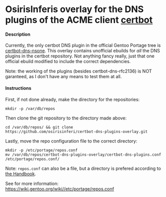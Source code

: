 
# OsirisInferis overlay for the DNS plugins of the ACME client [certbot](https://github.com/certbot/certbot/)

#### Description

Currently, the only certbot DNS plugin in the official Gentoo Portage tree is [certbot-dns-nsone](https://packages.gentoo.org/packages/app-crypt/certbot-dns-nsone). This overlay contains unofficial ebuilds for *all* the DNS plugins in the certbot repository. Not anything fancy really, just that one official ebuild modified to include the correct dependencies.

Note: the working of the plugins (besides certbot-dns-rfc2136) is NOT garanteed, as I don't have any means to test them at all.

#### Instructions

First, if not done already, make the directory for the repositories:

```
mkdir -p /var/db/repos
```

Then clone the git repository to the directory made above:

```
cd /var/db/repos/ && git clone https://github.com/osirisinferi/certbot-dns-plugins-overlay.git
```

Lastly, move the repo configuration file to the correct directory:

```
mkdir -p /etc/portage/repos.conf
mv /var/db/repos/certbot-dns-plugins-overlay/certbot-dns-plugins.conf /etc/portage/repos.conf/
```

Note: `repos.conf` can also be a file, but a directory is prefered according to [the Handbook](https://wiki.gentoo.org/wiki/Handbook:AMD64/Portage/Files#Gentoo_ebuild_repository).

See for more information: https://wiki.gentoo.org/wiki//etc/portage/repos.conf
